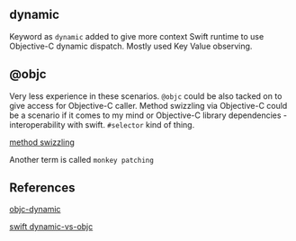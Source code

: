 
## dynamic

Keyword as `dynamic` added to give more context Swift runtime to use Objective-C dynamic dispatch. Mostly used Key Value observing.


## @objc

Very less experience in these scenarios.
`@objc` could be also tacked on to give access for Objective-C caller.
Method swizzling via Objective-C could be a scenario if it comes to my mind or Objective-C library dependencies - interoperability with swift.
`#selector` kind of thing.

[method swizzling](ios/xcode/debug#Method_Swizzling)

Another term is called `monkey patching`

## References

[objc-dynamic](https://swiftunboxed.com/interop/objc-dynamic/)

[swift dynamic-vs-objc](https://stackoverflow.com/questions/40795840/swift-3-dynamic-vs-objc)
